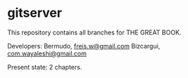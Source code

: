 # gitserver
This repository contains all branches for THE GREAT BOOK.

Developers: Bermudo, freis.w@gmail.com
			Bizcargui, com.wayaleshi@gmail.com
           
Present state: 2 chapters.


